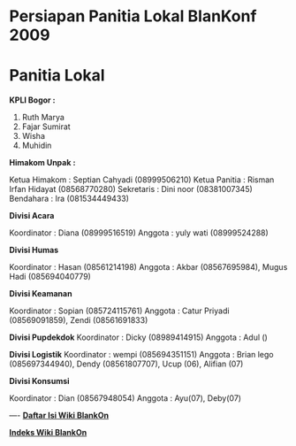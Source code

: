 # Persiapan Panitia Lokal BlanKonf 2009


# Panitia Lokal


**KPLI Bogor :**

1. Ruth Marya
2. Fajar Sumirat
3. Wisha
4. Muhidin


**Himakom Unpak :**

Ketua Himakom : Septian Cahyadi (08999506210)
Ketua Panitia : Risman Irfan Hidayat (08568770280)
Sekretaris : Dini noor (08381007345)
Bendahara : Ira (081534449433)


**Divisi Acara**

Koordinator : Diana (08999516519)
Anggota : yuly wati (08999524288)




**Divisi Humas**

Koordinator : Hasan (08561214198)
Anggota : Akbar (08567695984), Mugus Hadi (085694040779)



**Divisi Keamanan**

Koordinator : Sopian (085724115761)
Anggota : Catur Priyadi (08569091859), Zendi (08561691833)


**Divisi Pupdekdok**
Koordinator : Dicky (08989414915)
Anggota : Adul ()


**Divisi Logistik**
Koordinator : wempi (085694351151)
Anggota : Brian lego (085697344940), Dendy (08561807707), Ucup (06), Alifian (07)



**Divisi Konsumsi**

Koordinator : Dian (08567948054) 
Anggota : Ayu(07), Deby(07)

—-
[**Daftar Isi Wiki BlankOn**](/DaftarIsi/README.md)
 
[**Indeks Wiki BlankOn**](/Indeks.md)


